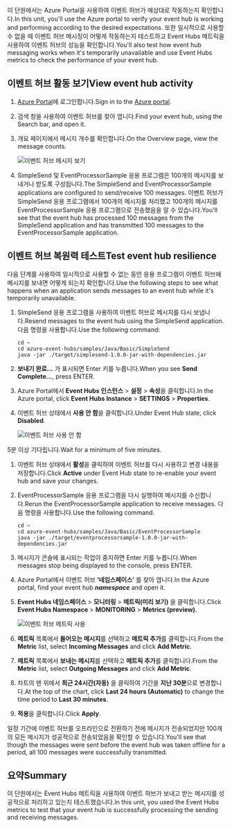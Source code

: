 <span data-ttu-id="62d9a-101">이 단원에서는 Azure Portal을 사용하여 이벤트 허브가 예상대로 작동하는지 확인합니다.</span><span class="sxs-lookup"><span data-stu-id="62d9a-101">In this unit, you'll use the Azure portal to verify your event hub is working and performing according to the desired expectations.</span></span> <span data-ttu-id="62d9a-102">또한 일시적으로 사용할 수 없을 때 이벤트 허브 메시징이 어떻게 작동하는지 테스트하고 Event Hubs 메트릭을 사용하여 이벤트 허브의 성능을 확인합니다.</span><span class="sxs-lookup"><span data-stu-id="62d9a-102">You'll also test how event hub messaging works when it's temporarily unavailable and use Event Hubs metrics to check the performance of your event hub.</span></span>

## <a name="view-event-hub-activity"></a><span data-ttu-id="62d9a-103">이벤트 허브 활동 보기</span><span class="sxs-lookup"><span data-stu-id="62d9a-103">View event hub activity</span></span>

1. <span data-ttu-id="62d9a-104">[Azure Portal](https://portal.azure.com?azure-portal=true)에 로그인합니다.</span><span class="sxs-lookup"><span data-stu-id="62d9a-104">Sign in to the [Azure portal](https://portal.azure.com?azure-portal=true).</span></span>

1. <span data-ttu-id="62d9a-105">검색 창을 사용하여 이벤트 허브를 찾아 엽니다.</span><span class="sxs-lookup"><span data-stu-id="62d9a-105">Find your event hub, using the Search bar, and open it.</span></span>

1. <span data-ttu-id="62d9a-106">개요 페이지에서 메시지 개수를 확인합니다.</span><span class="sxs-lookup"><span data-stu-id="62d9a-106">On the Overview page, view the message counts.</span></span>

    ![이벤트 허브 메시지 보기](../media-draft/6-view-messages.png)

1. <span data-ttu-id="62d9a-108">SimpleSend 및 EventProcessorSample 응용 프로그램은 100개의 메시지를 보내거나 받도록 구성됩니다.</span><span class="sxs-lookup"><span data-stu-id="62d9a-108">The SimpleSend and EventProcessorSample applications are configured to send/receive 100 messages.</span></span> <span data-ttu-id="62d9a-109">이벤트 허브가 SimpleSend 응용 프로그램에서 100개의 메시지를 처리했고 100개의 메시지를 EventProcessorSample 응용 프로그램으로 전송했음을 알 수 있습니다.</span><span class="sxs-lookup"><span data-stu-id="62d9a-109">You'll see that the event hub has processed 100 messages from the SimpleSend application and has transmitted 100 messages to the EventProcessorSample application.</span></span>

## <a name="test-event-hub-resilience"></a><span data-ttu-id="62d9a-110">이벤트 허브 복원력 테스트</span><span class="sxs-lookup"><span data-stu-id="62d9a-110">Test event hub resilience</span></span>

<span data-ttu-id="62d9a-111">다음 단계를 사용하여 일시적으로 사용할 수 없는 동안 응용 프로그램이 이벤트 허브에 메시지를 보내면 어떻게 되는지 확인합니다.</span><span class="sxs-lookup"><span data-stu-id="62d9a-111">Use the following steps to see what happens when an application sends messages to an event hub while it's temporarily unavailable.</span></span>

1. <span data-ttu-id="62d9a-112">SimpleSend 응용 프로그램을 사용하여 이벤트 허브로 메시지를 다시 보냅니다.</span><span class="sxs-lookup"><span data-stu-id="62d9a-112">Resend messages to the event hub using the SimpleSend application.</span></span> <span data-ttu-id="62d9a-113">다음 명령을 사용합니다.</span><span class="sxs-lookup"><span data-stu-id="62d9a-113">Use the following command:</span></span>

    ```azurecli
    cd ~
    cd azure-event-hubs/samples/Java/Basic/SimpleSend
    java -jar ./target/simplesend-1.0.0-jar-with-dependencies.jar
    ```

1. <span data-ttu-id="62d9a-114">**보내기 완료...** 가 표시되면 Enter 키를 누릅니다.</span><span class="sxs-lookup"><span data-stu-id="62d9a-114">When you see **Send Complete...**, press ENTER.</span></span>

1. <span data-ttu-id="62d9a-115">Azure Portal에서 **Event Hubs 인스턴스** > **설정** > **속성**을 클릭합니다.</span><span class="sxs-lookup"><span data-stu-id="62d9a-115">In the Azure portal, click **Event Hubs Instance** > **SETTINGS** > **Properties**.</span></span>

1. <span data-ttu-id="62d9a-116">이벤트 허브 상태에서 **사용 안 함**을 클릭합니다.</span><span class="sxs-lookup"><span data-stu-id="62d9a-116">Under Event Hub state, click **Disabled**.</span></span>

    ![이벤트 허브 사용 안 함](../media-draft/7-disable-event-hub.png)

<span data-ttu-id="62d9a-118">5분 이상 기다립니다.</span><span class="sxs-lookup"><span data-stu-id="62d9a-118">Wait for a minimum of five minutes.</span></span>

1. <span data-ttu-id="62d9a-119">이벤트 허브 상태에서 **활성**을 클릭하여 이벤트 허브를 다시 사용하고 변경 내용을 저장합니다.</span><span class="sxs-lookup"><span data-stu-id="62d9a-119">Click **Active** under Event Hub state to re-enable your event hub and save your changes.</span></span>

1. <span data-ttu-id="62d9a-120">EventProcessorSample 응용 프로그램을 다시 실행하여 메시지를 수신합니다.</span><span class="sxs-lookup"><span data-stu-id="62d9a-120">Rerun the EventProcessorSample application to receive messages.</span></span> <span data-ttu-id="62d9a-121">다음 명령을 사용합니다.</span><span class="sxs-lookup"><span data-stu-id="62d9a-121">Use the following command.</span></span>

    ```azurecli
    cd ~
    cd azure-event-hubs/samples/Java/Basic/EventProcessorSample
    java -jar ./target/eventprocessorsample-1.0.0-jar-with-dependencies.jar
    ```

1. <span data-ttu-id="62d9a-122">메시지가 콘솔에 표시되는 작업이 중지하면 Enter 키를 누릅니다.</span><span class="sxs-lookup"><span data-stu-id="62d9a-122">When messages stop being displayed to the console, press ENTER.</span></span>

1. <span data-ttu-id="62d9a-123">Azure Portal에서 이벤트 허브 **‘네임스페이스’** 를 찾아 엽니다.</span><span class="sxs-lookup"><span data-stu-id="62d9a-123">In the Azure portal, find your event hub **_namespace_** and open it.</span></span> 

1. <span data-ttu-id="62d9a-124">**Event Hubs 네임스페이스** > **모니터링** > **메트릭(미리 보기)** 을 클릭합니다.</span><span class="sxs-lookup"><span data-stu-id="62d9a-124">Click **Event Hubs Namespace** > **MONITORING** > **Metrics (preview)**.</span></span>

    ![이벤트 허브 메트릭 사용](../media-draft/7-event-hub-metrics.png)

1. <span data-ttu-id="62d9a-126">**메트릭** 목록에서 **들어오는 메시지**를 선택하고 **메트릭 추가**를 클릭합니다.</span><span class="sxs-lookup"><span data-stu-id="62d9a-126">From the **Metric** list, select **Incoming Messages** and click **Add Metric**.</span></span>

1. <span data-ttu-id="62d9a-127">**메트릭** 목록에서 **보내는 메시지**를 선택하고 **메트릭 추가**를 클릭합니다.</span><span class="sxs-lookup"><span data-stu-id="62d9a-127">From the **Metric** list, select **Outgoing Messages** and click **Add Metric**.</span></span>

1. <span data-ttu-id="62d9a-128">차트의 맨 위에서 **최근 24시간(자동)** 을 클릭하여 기간을 **지난 30분**으로 변경합니다.</span><span class="sxs-lookup"><span data-stu-id="62d9a-128">At the top of the chart, click **Last 24 hours (Automatic)** to change the time period to **Last 30 minutes**.</span></span>

1. <span data-ttu-id="62d9a-129">**적용**을 클릭합니다.</span><span class="sxs-lookup"><span data-stu-id="62d9a-129">Click **Apply**.</span></span>

<span data-ttu-id="62d9a-130">일정 기간에 이벤트 허브를 오프라인으로 전환하기 전에 메시지가 전송되었지만 100개의 모든 메시지가 성공적으로 전송되었음을 확인할 수 있습니다.</span><span class="sxs-lookup"><span data-stu-id="62d9a-130">You'll see that though the messages were sent before the event hub was taken offline for a period, all 100 messages were successfully transmitted.</span></span>

## <a name="summary"></a><span data-ttu-id="62d9a-131">요약</span><span class="sxs-lookup"><span data-stu-id="62d9a-131">Summary</span></span>

<span data-ttu-id="62d9a-132">이 단원에서는 Event Hubs 메트릭을 사용하여 이벤트 허브가 보내고 받는 메시지를 성공적으로 처리하고 있는지 테스트했습니다.</span><span class="sxs-lookup"><span data-stu-id="62d9a-132">In this unit, you used the Event Hubs metrics to test that your event hub is successfully processing the sending and receiving messages.</span></span>
